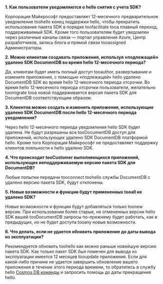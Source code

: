 **1. Как пользователи уведомляются о hello снятия с учета SDK?**

Корпорация Майкрософт предоставляет 12-месячного предварительное уведомление toohello конец поддержки hello, чтобы прекратить использование пакета SDK в порядке toofacilitate tooa плавный переход, поддерживаемый SDK. Кроме того пользователям будет уведомлен через различные каналы связи — портал управления Azure, Центр разработчиков, запись блога и прямой связи tooassigned Администраторы.

**2. Можно клиентам создавать приложения, используя «подлежащей» удалено SDK DocumentDB во время hello 12-месячного периода?** 

Да, клиентам будет иметь полный доступ tooauthor, развертывание и измените приложения, с помощью «подлежащей» hello удалено DocumentDB SDK во время hello 12-месячного периода отсрочки. Во время hello 12-месячного периода отсрочки пользователи, желательно toomigrate tooa новой поддерживается версия пакета SDK для DocumentDB соответствующим образом.

**3. Клиентов можно создать и изменить приложения, использующие удалено SDK DocumentDB после hello 12-месячного периода уведомления?**

Через hello 12-месячного периода уведомления hello SDK будет удалена. Не будут разрешены все tooDocumentDB доступ для приложений, использующих удалено SDK DocumentDB платформой hello. Кроме того Корпорация Майкрософт не предоставляет поддержку клиентов лояльности к hello удалено SDK.

**4. Что происходит tooCustomer выполняющихся приложений, использующих неподдерживаемую версию пакета SDK для DocumentDB?**

Любые попытки передачи tooconnect toohello службы DocumentDB с удалено версию пакета SDK, будут отклонены. 

**5. Новые возможности и функции будут примененных tooall не удалено SDK?**

Новые возможности и функции будут добавляться только toonew версии. При использовании более старые, не отмененных версии hello SDK вашей tooDocumentDB запросы по-прежнему будет работать, как в предыдущих, но не будет доступа tooany новые возможности.  

**6. Что делать, если не удается обновить приложение до даты вывода из эксплуатации?**

Рекомендуется обновить toohello как можно раньше новейшую версию пакета SDK. Как только пакет SDK был помечен для вывода из эксплуатации имеется 12 месяцев tooupdate приложения. Если для какой-либо причине не удается завершить обновление вашего приложения в течение этого периода времени, то обратитесь в службу hello [Cosmos DB команды](mailto:askcosmosdb@microsoft.com) и запросить помощь до даты прекращения hello.

